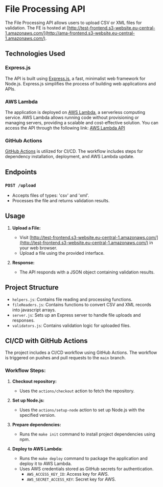 # File Processing API

The File Processing API allows users to upload CSV or XML files for validation. The FE is hosted at [http://test-frontend.s3-website.eu-central-1.amazonaws.com/](http://ama-frontend.s3-website.eu-central-1.amazonaws.com/).

## Technologies Used

### Express.js

The API is built using [Express.js](https://expressjs.com/), a fast, minimalist web framework for Node.js. Express.js simplifies the process of building web applications and APIs.

### AWS Lambda

The application is deployed on [AWS Lambda](https://aws.amazon.com/lambda/), a serverless computing service. AWS Lambda allows running code without provisioning or managing servers, providing a scalable and cost-effective solution. You can access the API through the following link: [AWS Lambda API](https://qaweu2uksazg4d6iu2sbltou7i0ldcvl.lambda-url.eu-central-1.on.aws/)

### GitHub Actions

[GitHub Actions](https://github.com/features/actions) is utilized for CI/CD. The workflow includes steps for dependency installation, deployment, and AWS Lambda update.

## Endpoints

### `POST /upload`

- Accepts files of types: 'csv' and 'xml'.
- Processes the file and returns validation results.

## Usage

1. **Upload a File:**

   - Visit [http://test-frontend.s3-website.eu-central-1.amazonaws.com/](http://test-frontend.s3-website.eu-central-1.amazonaws.com/) in your web browser.
   - Upload a file using the provided interface.

2. **Response:**
   - The API responds with a JSON object containing validation results.

## Project Structure

- `helpers.js`: Contains file reading and processing functions.
- `fileReaders.js`: Contains functions to convert CSV and XML records into javascript arrays.
- `server.js`: Sets up an Express server to handle file uploads and responses.
- `validators.js`: Contains validation logic for uploaded files.

## CI/CD with GitHub Actions

The project includes a CI/CD workflow using GitHub Actions. The workflow is triggered on pushes and pull requests to the `main` branch.

### Workflow Steps:

1. **Checkout repository:**

   - Uses the `actions/checkout` action to fetch the repository.

2. **Set up Node.js:**

   - Uses the `actions/setup-node` action to set up Node.js with the specified version.

3. **Prepare dependencies:**

   - Runs the `make init` command to install project dependencies using npm.

4. **Deploy to AWS Lambda:**
   - Runs the `make deploy` command to package the application and deploy it to AWS Lambda.
   - Uses AWS credentials stored as GitHub secrets for authentication.
     - `AWS_ACCESS_KEY_ID`: Access key for AWS.
     - `AWS_SECRET_ACCESS_KEY`: Secret key for AWS.
